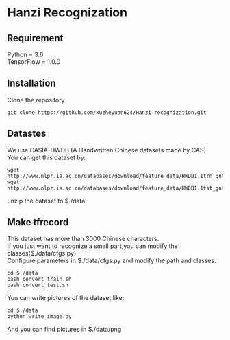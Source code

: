 Hanzi Recognization
===================
Requirement
-----------
Python = 3.6<br>
TensorFlow = 1.0.0<br>

Installation
-------------
Clone the repository<br>
```Shell
git clone https://github.com/xuzheyuan624/Hanzi-recognization.git
```

Datastes
--------
We use CASIA-HWDB (A Handwritten Chinese datasets made by CAS)<br>
You can get this dataset by:<br>
```Shell
wget http://www.nlpr.ia.ac.cn/databases/download/feature_data/HWDB1.1trn_gnt.zip
wget http://www.nlpr.ia.ac.cn/databases/download/feature_data/HWDB1.1tst_gnt.zip
```
unzip the dataset to $./data

Make tfrecord
-------------
This dataset has more than 3000 Chinese characters.<br>
If you just want to recognize a small part,you can modify the classes($./data/cfgs.py)<br>
Configure parameters in $./data/cfgs.py and modify the path and classes.<br>
```Shell
cd $./data
bash convert_train.sh
bash convert_test.sh
```
You can write pictures of the dataset like:
```Shell
cd $./data
python write_image.py
```
And you can find pictures in $./data/png


